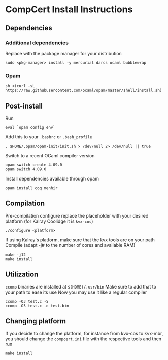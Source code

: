 # CompCert Install Instructions

## Dependencies

### Additional dependencies

Replace with the package manager for your distribution
```
sudo <pkg-manager> install -y mercurial darcs ocaml bubblewrap
```

### Opam

```
sh <(curl -sL https://raw.githubusercontent.com/ocaml/opam/master/shell/install.sh)
```

## Post-install
Run
```
eval `opam config env`
```
Add this to your `.bashrc` or `.bash_profile`
```
. $HOME/.opam/opam-init/init.sh > /dev/null 2> /dev/null || true
```
Switch to a recent OCaml compiler version
```
opam switch create 4.09.0
opam switch 4.09.0
```
Install dependencies available through opam
```
opam install coq menhir
```

## Compilation
Pre-compilation configure replace the placeholder with your desired platform
(for Kalray Coolidge it is `kvx-cos`)
```
./configure <platform>
```
If using Kalray's platform, make sure that the kvx tools are on your path
Compile (adapt -j# to the number of cores and available RAM)
```
make -j12
make install
```

## Utilization
`ccomp` binaries are installed at `$(HOME)/.usr/bin`
Make sure to add that to your path to ease its use
Now you may use it like a regular compiler
```
ccomp -O3 test.c -S
ccomp -O3 test.c -o test.bin
```

## Changing platform
If you decide to change the platform, for instance from kvx-cos to kvx-mbr, you
should change the `compcert.ini` file with the respective tools and then run
```
make install
```

